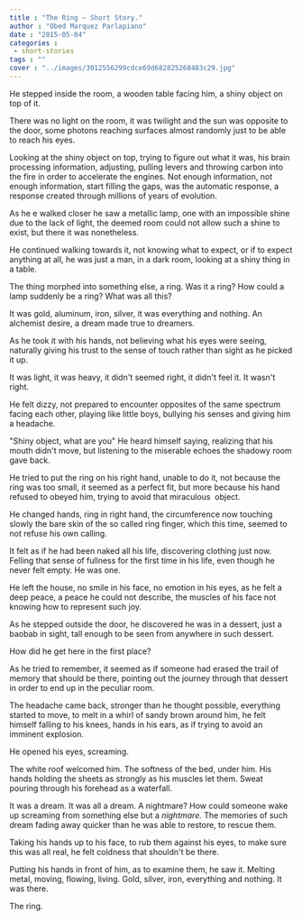 ```yaml
---
title : "The Ring — Short Story."
author : "Obed Marquez Parlapiano"
date : "2015-05-04"
categories : 
 - short-stories
tags : ""
cover : "../images/3012556299cdce69d682825268483c29.jpg"
---
```


He stepped inside the room, a wooden table facing him, a shiny object on top of it.

There was no light on the room, it was twilight and the sun was opposite to the door, some photons reaching surfaces almost randomly just to be able to reach his eyes.

Looking at the shiny object on top, trying to figure out what it was, his brain processing information, adjusting, pulling levers and throwing carbon into the fire in order to accelerate the engines. Not enough information, not enough information, start filling the gaps, was the automatic response, a response created through millions of years of evolution.

As he e walked closer he saw a metallic lamp, one with an impossible shine due to the lack of light, the deemed room could not allow such a shine to exist, but there it was nonetheless.

He continued walking towards it, not knowing what to expect, or if to expect anything at all, he was just a man, in a dark room, looking at a shiny thing in a table.

The thing morphed into something else, a ring. Was it a ring? How could a lamp suddenly be a ring? What was all this?

It was gold, aluminum, iron, silver, it was everything and nothing. An alchemist desire, a dream made true to dreamers.

As he took it with his hands, not believing what his eyes were seeing, naturally giving his trust to the sense of touch rather than sight as he picked it up.

It was light, it was heavy, it didn't seemed right, it didn't feel it. It wasn't right.

He felt dizzy, not prepared to encounter opposites of the same spectrum facing each other, playing like little boys, bullying his senses and giving him a headache.

"Shiny object, what are you" He heard himself saying, realizing that his mouth didn't move, but listening to the miserable echoes the shadowy room gave back.

He tried to put the ring on his right hand, unable to do it, not because the ring was too small, it seemed as a perfect fit, but more because his hand refused to obeyed him, trying to avoid that miraculous  object.

He changed hands, ring in right hand, the circumference now touching slowly the bare skin of the so called ring finger, which this time, seemed to not refuse his own calling.

It felt as if he had been naked all his life, discovering clothing just now. Felling that sense of fullness for the first time in his life, even though he never felt empty. He was one.

He left the house, no smile in his face, no emotion in his eyes, as he felt a deep peace, a peace he could not describe, the muscles of his face not knowing how to represent such joy.

As he stepped outside the door, he discovered he was in a dessert, just a baobab in sight, tall enough to be seen from anywhere in such dessert.

How did he get here in the first place?

As he tried to remember, it seemed as if someone had erased the trail of memory that should be there, pointing out the journey through that dessert in order to end up in the peculiar room.

The headache came back, stronger than he thought possible, everything started to move, to melt in a whirl of sandy brown around him, he felt himself falling to his knees, hands in his ears, as if trying to avoid an imminent explosion.

He opened his eyes, screaming.

The white roof welcomed him. The softness of the bed, under him. His hands holding the sheets as strongly as his muscles let them. Sweat pouring through his forehead as a waterfall.

It was a dream. It was all a dream. A nightmare? How could someone wake up screaming from something else but a _nightmare._ The memories of such dream fading away quicker than he was able to restore, to rescue them.

Taking his hands up to his face, to rub them against his eyes, to make sure this was all real, he felt coldness that shouldn't be there.

Putting his hands in front of him, as to examine them, he saw it. Melting metal, moving, flowing, living. Gold, silver, iron, everything and nothing. It was there.

The ring.
